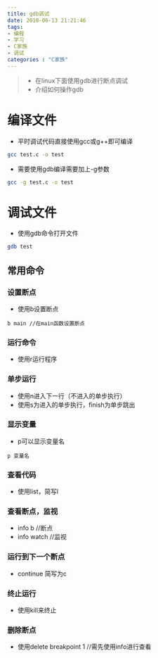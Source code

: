 ```yaml
---
title: gdb调试
date: 2018-06-13 21:21:46
tags:
- 编程
- 学习
- C家族
- 调试
categories : "C家族"
---
```


> - 在linux下面使用gdb进行断点调试
> - 介绍如何操作gdb

<!--more-->

# 编译文件
- 平时调试代码直接使用gcc或g++即可编译
```bash
gcc test.c -o test
```
- 需要使用gdb编译需要加上-g参数
```bash
gcc -g test.c -o test
```

# 调试文件
- 使用gdb命令打开文件
```bash
gdb test
```

## 常用命令

### 设置断点
- 使用b设置断点
```
b main //在main函数设置断点
```

### 运行命令
- 使用r运行程序

### 单步运行
- 使用n进入下一行（不进入的单步执行）
- 使用s为进入的单步执行，finish为单步跳出

### 显示变量
- p可以显示变量名
```
p 变量名
```

### 查看代码
- 使用list，简写l

### 查看断点，监视
- info b //断点
- info watch //监视

### 运行到下一个断点
- continue 简写为c

### 终止运行
- 使用kill来终止

### 删除断点
- 使用delete breakpoint 1 //需先使用info进行查看